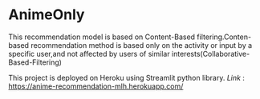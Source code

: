 # AnimeOnly
 This recommendation model is based on Content-Based filtering.Conten-based recommendation method is based only on the activity or input by a specific user,and not affected by users of similar interests(Collaborative-Based-Filtering)
 
 
This project is deployed on Heroku using Streamlit python library.
*Link* : https://anime-recommendation-mlh.herokuapp.com/
